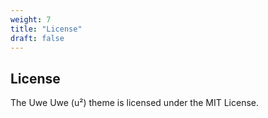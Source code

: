 ```yaml
---
weight: 7
title: "License"
draft: false
---
```


## License

The Uwe Uwe (u²) theme is licensed under the MIT License.